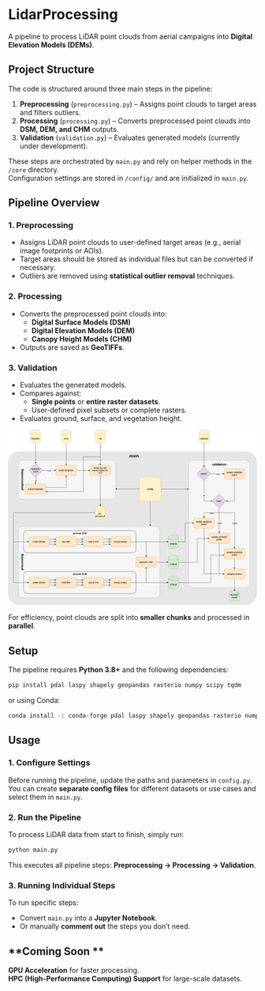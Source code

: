 # **LidarProcessing**  
A pipeline to process LiDAR point clouds from aerial campaigns into **Digital Elevation Models (DEMs)**.  

## **Project Structure**  
The code is structured around three main steps in the pipeline:  

1. **Preprocessing** (`preprocessing.py`) – Assigns point clouds to target areas and filters outliers.  
2. **Processing** (`processing.py`) – Converts preprocessed point clouds into **DSM, DEM, and CHM** outputs.  
3. **Validation** (`validation.py`) – Evaluates generated models (currently under development).  

These steps are orchestrated by `main.py` and rely on helper methods in the `/core` directory.  
Configuration settings are stored in `/config/` and are initialized in `main.py`.

## **Pipeline Overview**  
### **1. Preprocessing**  
- Assigns LiDAR point clouds to user-defined target areas (e.g., aerial image footprints or AOIs).  
- Target areas should be stored as individual files but can be converted if necessary.  
- Outliers are removed using **statistical outlier removal** techniques.  

### **2. Processing**  
- Converts the preprocessed point clouds into:  
  - **Digital Surface Models (DSM)**  
  - **Digital Elevation Models (DEM)**  
  - **Canopy Height Models (CHM)**  
- Outputs are saved as **GeoTIFFs**.  

### **3. Validation** 
- Evaluates the generated models.  
- Compares against:  
  - **Single points** or **entire raster datasets**.  
  - User-defined pixel subsets or complete rasters.  
- Evaluates ground, surface, and vegetation height.  

![LiDAR Processing Workflow](lidarprocessing_workflow.png)

For efficiency, point clouds are split into **smaller chunks** and processed in **parallel**.  

## **Setup**  
The pipeline requires **Python 3.8+** and the following dependencies:  
```bash
pip install pdal laspy shapely geopandas rasterio numpy scipy tqdm
```
or using Conda:  
```bash
conda install -c conda-forge pdal laspy shapely geopandas rasterio numpy scipy tqdm
```

## **Usage**  
### **1. Configure Settings**  
Before running the pipeline, update the paths and parameters in `config.py`.  
You can create **separate config files** for different datasets or use cases and select them in `main.py`.  

### **2. Run the Pipeline**  
To process LiDAR data from start to finish, simply run:  
```bash
python main.py
```
This executes all pipeline steps: **Preprocessing → Processing → Validation**.

### **3. Running Individual Steps**  
To run specific steps:  
- Convert `main.py` into a **Jupyter Notebook**.  
- Or manually **comment out** the steps you don’t need.  

## **Coming Soon **  
**GPU Acceleration** for faster processing.  
**HPC (High-Performance Computing) Support** for large-scale datasets.  
